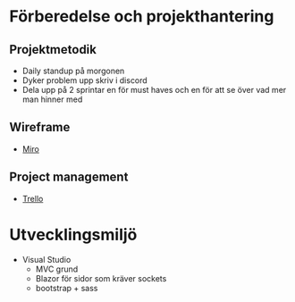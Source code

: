 # Förberedelse och projekthantering
## Projektmetodik
- Daily standup på morgonen
- Dyker problem upp skriv i discord
- Dela upp på 2 sprintar en för must haves och en för att se över vad mer man hinner med
## Wireframe
- [Miro](https://miro.com/app/board/uXjVP1HEUKg=/#)
## Project management
- [Trello](https://trello.com/b/9bKyDWLx/hej-grupp-5 "Trello")  
# Utvecklingsmiljö
- Visual Studio
  * MVC grund
  * Blazor för sidor som kräver sockets
  * bootstrap + sass